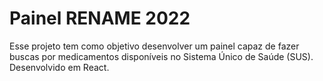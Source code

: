 # Painel RENAME 2022

Esse projeto tem como objetivo desenvolver um painel capaz de fazer buscas por medicamentos disponíveis no Sistema Único de Saúde (SUS). Desenvolvido em React.